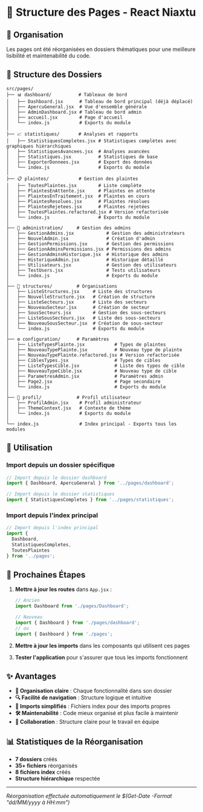 # 📁 Structure des Pages - React Niaxtu

## 🎯 Organisation

Les pages ont été réorganisées en dossiers thématiques pour une meilleure lisibilité et maintenabilité du code.

## 📂 Structure des Dossiers

```
src/pages/
├── 📊 dashboard/          # Tableaux de bord
│   ├── Dashboard.jsx      # Tableau de bord principal (déjà déplacé)
│   ├── ApercuGeneral.jsx  # Vue d'ensemble générale
│   ├── AdminDashboard.jsx # Tableau de bord admin
│   ├── accueil.jsx        # Page d'accueil
│   └── index.js           # Exports du module
│
├── 📈 statistiques/       # Analyses et rapports
│   ├── StatistiquesCompletes.jsx # Statistiques complètes avec graphiques hiérarchiques
│   ├── StatistiquesAvancees.jsx  # Analyses avancées
│   ├── Statistiques.jsx          # Statistiques de base
│   ├── ExporterDonnees.jsx       # Export des données
│   └── index.js                  # Exports du module
│
├── 📋 plaintes/           # Gestion des plaintes
│   ├── ToutesPlaintes.jsx        # Liste complète
│   ├── PlaintesEnAttente.jsx     # Plaintes en attente
│   ├── PlaintesEnTraitement.jsx  # Plaintes en cours
│   ├── PlaintesResolues.jsx      # Plaintes résolues
│   ├── PlaintesRejetees.jsx      # Plaintes rejetées
│   ├── ToutesPlaintes.refactored.jsx # Version refactorisée
│   └── index.js                  # Exports du module
│
├── 👥 administration/     # Gestion des admins
│   ├── GestionAdmins.jsx            # Gestion des administrateurs
│   ├── NouvelAdmin.jsx              # Création d'admin
│   ├── GestionPermissions.jsx       # Gestion des permissions
│   ├── GestionAdminsPermissions.jsx # Permissions des admins
│   ├── GestionAdminsHistorique.jsx  # Historique des admins
│   ├── HistoriqueAdmin.jsx          # Historique détaillé
│   ├── Utilisateurs.jsx             # Gestion des utilisateurs
│   ├── TestUsers.jsx                # Tests utilisateurs
│   └── index.js                     # Exports du module
│
├── 🏢 structures/         # Organisations
│   ├── ListeStructures.jsx     # Liste des structures
│   ├── NouvelleStructure.jsx   # Création de structure
│   ├── ListeSecteurs.jsx       # Liste des secteurs
│   ├── NouveauSecteur.jsx      # Création de secteur
│   ├── SousSecteurs.jsx        # Gestion des sous-secteurs
│   ├── ListeSousSecteurs.jsx   # Liste des sous-secteurs
│   ├── NouveauSousSecteur.jsx  # Création de sous-secteur
│   └── index.js                # Exports du module
│
├── ⚙️ configuration/      # Paramètres
│   ├── ListeTypesPlainte.jsx           # Types de plaintes
│   ├── NouveauTypePlainte.jsx          # Nouveau type de plainte
│   ├── NouveauTypePlainte.refactored.jsx # Version refactorisée
│   ├── CiblesTypes.jsx                 # Types de cibles
│   ├── ListeTypesCible.jsx             # Liste des types de cible
│   ├── NouveauTypeCible.jsx            # Nouveau type de cible
│   ├── ParametresAdmin.jsx             # Paramètres admin
│   ├── Page2.jsx                       # Page secondaire
│   └── index.js                        # Exports du module
│
├── 👤 profil/             # Profil utilisateur
│   ├── ProfilAdmin.jsx    # Profil administrateur
│   ├── ThemeContext.jsx   # Contexte de thème
│   └── index.js           # Exports du module
│
└── index.js               # Index principal - Exports tous les modules
```

## 🚀 Utilisation

### Import depuis un dossier spécifique
```javascript
// Import depuis le dossier dashboard
import { Dashboard, ApercuGeneral } from '../pages/dashboard';

// Import depuis le dossier statistiques
import { StatistiquesCompletes } from '../pages/statistiques';
```

### Import depuis l'index principal
```javascript
// Import depuis l'index principal
import { 
  Dashboard, 
  StatistiquesCompletes, 
  ToutesPlaintes 
} from '../pages';
```

## 🔧 Prochaines Étapes

1. **Mettre à jour les routes** dans `App.jsx` :
   ```javascript
   // Ancien
   import Dashboard from './pages/Dashboard';
   
   // Nouveau
   import { Dashboard } from './pages/dashboard';
   // ou
   import { Dashboard } from './pages';
   ```

2. **Mettre à jour les imports** dans les composants qui utilisent ces pages

3. **Tester l'application** pour s'assurer que tous les imports fonctionnent

## ✨ Avantages

- **📁 Organisation claire** : Chaque fonctionnalité dans son dossier
- **🔍 Facilité de navigation** : Structure logique et intuitive
- **🚀 Imports simplifiés** : Fichiers index pour des imports propres
- **🛠️ Maintenabilité** : Code mieux organisé et plus facile à maintenir
- **👥 Collaboration** : Structure claire pour le travail en équipe

## 📊 Statistiques de la Réorganisation

- **7 dossiers** créés
- **35+ fichiers** réorganisés
- **8 fichiers index** créés
- **Structure hiérarchique** respectée

---

*Réorganisation effectuée automatiquement le $(Get-Date -Format "dd/MM/yyyy à HH:mm")* 